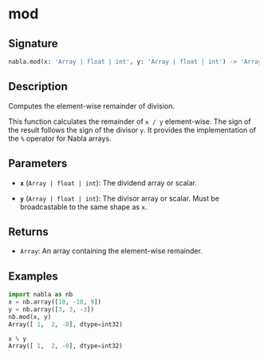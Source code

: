 # mod

## Signature

```python
nabla.mod(x: 'Array | float | int', y: 'Array | float | int') -> 'Array'
```

## Description

Computes the element-wise remainder of division.

This function calculates the remainder of `x / y` element-wise. The
sign of the result follows the sign of the divisor `y`. It provides the
implementation of the `%` operator for Nabla arrays.

## Parameters

- **`x`** (`Array | float | int`): The dividend array or scalar.

- **`y`** (`Array | float | int`): The divisor array or scalar. Must be broadcastable to the same shape as `x`.

## Returns

- `Array`: An array containing the element-wise remainder.

## Examples

```python
import nabla as nb
x = nb.array([10, -10, 9])
y = nb.array([3, 3, -3])
nb.mod(x, y)
Array([ 1,  2, -0], dtype=int32)

x % y
Array([ 1,  2, -0], dtype=int32)
```
